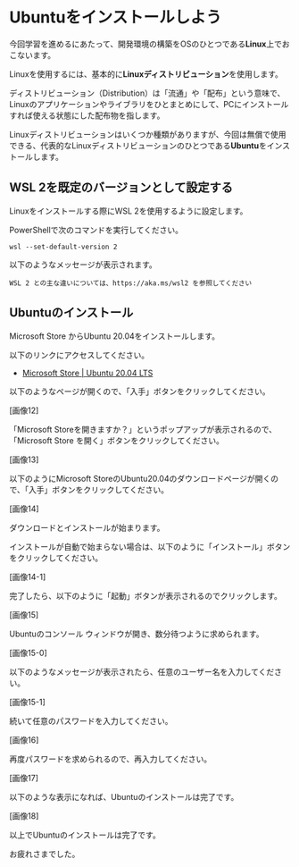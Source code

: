 # Ubuntuをインストールしよう
今回学習を進めるにあたって、開発環境の構築をOSのひとつである**Linux**上でおこないます。

Linuxを使用するには、基本的に**Linuxディストリビューション**を使用します。

ディストリビューション（Distribution）は「流通」や「配布」という意味で、Linuxのアプリケーションやライブラリをひとまとめにして、PCにインストールすれば使える状態にした配布物を指します。

Linuxディストリビューションはいくつか種類がありますが、今回は無償で使用できる、代表的なLinuxディストリビューションのひとつである**Ubuntu**をインストールします。

## WSL 2を既定のバージョンとして設定する
Linuxをインストールする際にWSL 2を使用するように設定します。

PowerShellで次のコマンドを実行してください。

```console
wsl --set-default-version 2
```

以下のようなメッセージが表示されます。

```
WSL 2 との主な違いについては、https://aka.ms/wsl2 を参照してください
```

## Ubuntuのインストール
Microsoft Store からUbuntu 20.04をインストールします。

以下のリンクにアクセスしてください。

- [Microsoft Store | Ubuntu 20.04 LTS](https://www.microsoft.com/store/apps/9n6svws3rx71)

以下のようなページが開くので、「入手」ボタンをクリックしてください。

[画像12]

「Microsoft Storeを開きますか？」というポップアップが表示されるので、「Microsoft Store を開く」ボタンをクリックしてください。

[画像13]

以下のようにMicrosoft StoreのUbuntu20.04のダウンロードページが開くので、「入手」ボタンをクリックしてください。

[画像14]

ダウンロードとインストールが始まります。

インストールが自動で始まらない場合は、以下のように「インストール」ボタンをクリックしてください。

[画像14-1]

完了したら、以下のように「起動」ボタンが表示されるのでクリックします。
 
[画像15]

Ubuntuのコンソール ウィンドウが開き、数分待つように求められます。

[画像15-0]

以下のようなメッセージが表示されたら、任意のユーザー名を入力してください。

[画像15-1]

続いて任意のパスワードを入力してください。

[画像16]

再度パスワードを求められるので、再入力してください。

[画像17]

以下のような表示になれば、Ubuntuのインストールは完了です。

[画像18]

以上でUbuntuのインストールは完了です。

お疲れさまでした。
